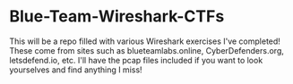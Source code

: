# Blue-Team-Wireshark-CTFs
This will be a repo filled with various Wireshark exercises I've completed! These come from sites such as blueteamlabs.online, CyberDefenders.org, letsdefend.io, etc. I'll have the pcap files included if you want to look yourselves and find anything I miss!

